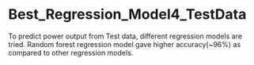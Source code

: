 # Best_Regression_Model4_TestData

To predict power output from Test data, different regression models are tried. Random forest regression model gave higher accuracy(~96%) as compared to other regression models.
